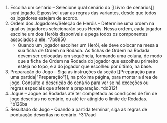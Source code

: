 1. Escolha um cenário – Selecione qual cenário do [[Livro de cenários]] será jogado. É possível usar as regras das variantes, desde que todos os jogadores estejam de acordo.
2. Ordem dos Jogadores/Seleção de Heróis – Determine uma ordem na qual os jogadores selecionarão seus Heróis. Nessa ordem, cada jogador escolhe um dos Heróis disponíveis e pega todos os componentes associados a ele. ^7b8850
	- Quando um jogador escolher um Herói, ele deve colocar na mesa a sua ficha de Ordem na Rodada. As fichas de Ordem na Rodada devem ser colocadas em sequência, formando uma coluna, de modo que a ficha de Ordem na Rodada do jogador que escolheu primeiro esteja no topo, e a do jogador que escolheu por último, na base.
3. Preparação do Jogo – Siga as instruções da seção [[Preparação para uma partida|"Preparação"]], na próxima página, para montar a área de jogo. Consulte a descrição do cenário para ver se há exceções ou regras especiais que afetem a preparação. ^dd312f
4. Jogue – Jogue as Rodadas até ter completado as condições de fim de jogo descritas no cenário, ou até ter atingido o limite de Rodadas. ^b126ba
5. Resultado do Jogo – Quando a partida terminar, siga as regras de pontuação descritas no cenário. ^317aad